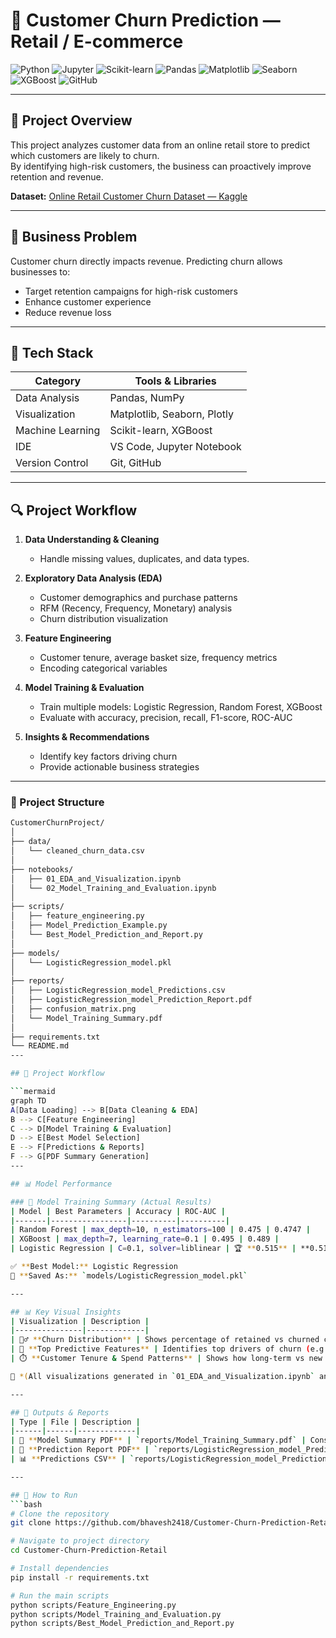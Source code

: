 # 🛒 Customer Churn Prediction — Retail / E-commerce

![Python](https://img.shields.io/badge/Python-3.10%2B-blue?logo=python)
![Jupyter](https://img.shields.io/badge/Jupyter-Notebook-orange?logo=jupyter)
![Scikit-learn](https://img.shields.io/badge/Scikit--Learn-Modeling-yellow?logo=scikit-learn)
![Pandas](https://img.shields.io/badge/Pandas-Data%20Analysis-150458?logo=pandas)
![Matplotlib](https://img.shields.io/badge/Matplotlib-Visualization-blue)
![Seaborn](https://img.shields.io/badge/Seaborn-EDA-9cf)
![XGBoost](https://img.shields.io/badge/XGBoost-Model%20Boosting-orange)
![GitHub](https://img.shields.io/badge/Project-Portfolio-green)

---

## 📌 Project Overview
This project analyzes customer data from an online retail store to predict which customers are likely to churn.  
By identifying high-risk customers, the business can proactively improve retention and revenue.

**Dataset:** [Online Retail Customer Churn Dataset — Kaggle](https://www.kaggle.com/datasets/hassaneskikri/online-retail-customer-churn-dataset)

---

## 🎯 Business Problem
Customer churn directly impacts revenue. Predicting churn allows businesses to:  
- Target retention campaigns for high-risk customers  
- Enhance customer experience  
- Reduce revenue loss  

---

## 🧰 Tech Stack
| Category | Tools & Libraries |
|----------|------------------|
| Data Analysis | Pandas, NumPy |
| Visualization | Matplotlib, Seaborn, Plotly |
| Machine Learning | Scikit-learn, XGBoost |
| IDE | VS Code, Jupyter Notebook |
| Version Control | Git, GitHub |

---

## 🔍 Project Workflow
1. **Data Understanding & Cleaning**  
   - Handle missing values, duplicates, and data types.  

2. **Exploratory Data Analysis (EDA)**  
   - Customer demographics and purchase patterns  
   - RFM (Recency, Frequency, Monetary) analysis  
   - Churn distribution visualization  

3. **Feature Engineering**  
   - Customer tenure, average basket size, frequency metrics  
   - Encoding categorical variables  

4. **Model Training & Evaluation**  
   - Train multiple models: Logistic Regression, Random Forest, XGBoost  
   - Evaluate with accuracy, precision, recall, F1-score, ROC-AUC  

5. **Insights & Recommendations**  
   - Identify key factors driving churn  
   - Provide actionable business strategies  

---
### 📂 Project Structure

```bash
CustomerChurnProject/
│
├── data/
│   └── cleaned_churn_data.csv
│
├── notebooks/
│   ├── 01_EDA_and_Visualization.ipynb
│   └── 02_Model_Training_and_Evaluation.ipynb
│
├── scripts/
│   ├── feature_engineering.py
│   ├── Model_Prediction_Example.py
│   └── Best_Model_Prediction_and_Report.py
│
├── models/
│   └── LogisticRegression_model.pkl
│
├── reports/
│   ├── LogisticRegression_model_Predictions.csv
│   ├── LogisticRegression_model_Prediction_Report.pdf
│   ├── confusion_matrix.png
│   └── Model_Training_Summary.pdf
│
├── requirements.txt
└── README.md
---

## 🔄 Project Workflow

```mermaid
graph TD
A[Data Loading] --> B[Data Cleaning & EDA]
B --> C[Feature Engineering]
C --> D[Model Training & Evaluation]
D --> E[Best Model Selection]
E --> F[Predictions & Reports]
F --> G[PDF Summary Generation]
---

## 📊 Model Performance

### 🧠 Model Training Summary (Actual Results)
| Model | Best Parameters | Accuracy | ROC-AUC |
|-------|-----------------|----------|----------|
| Random Forest | max_depth=10, n_estimators=100 | 0.475 | 0.4747 |
| XGBoost | max_depth=7, learning_rate=0.1 | 0.495 | 0.489 |
| Logistic Regression | C=0.1, solver=liblinear | 🏆 **0.515** | **0.512** |

✅ **Best Model:** Logistic Regression  
📂 **Saved As:** `models/LogisticRegression_model.pkl`

---

## 📊 Key Visual Insights
| Visualization | Description |
|---------------|-------------|
| 🧍‍♂️ **Churn Distribution** | Shows percentage of retained vs churned customers |
| 💸 **Top Predictive Features** | Identifies top drivers of churn (e.g., Total Spend, Last Purchase Days) |
| ⏱️ **Customer Tenure & Spend Patterns** | Shows how long-term vs new customers behave differently |

📁 *(All visualizations generated in `01_EDA_and_Visualization.ipynb` and stored under `/reports/`.)*

---

## 📂 Outputs & Reports
| Type | File | Description |
|------|------|-------------|
| 📘 **Model Summary PDF** | `reports/Model_Training_Summary.pdf` | Consolidated model evaluation |
| 📑 **Prediction Report PDF** | `reports/LogisticRegression_model_Prediction_Report.pdf` | Test predictions with visuals |
| 📊 **Predictions CSV** | `reports/LogisticRegression_model_Predictions.csv` | Actual vs predicted churn with probabilities |

---

## 🚀 How to Run
```bash
# Clone the repository
git clone https://github.com/bhavesh2418/Customer-Churn-Prediction-Retail.git

# Navigate to project directory
cd Customer-Churn-Prediction-Retail

# Install dependencies
pip install -r requirements.txt

# Run the main scripts
python scripts/Feature_Engineering.py
python scripts/Model_Training_and_Evaluation.py
python scripts/Best_Model_Prediction_and_Report.py
